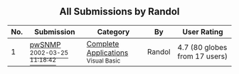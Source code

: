 ﻿<div align="center">

## All Submissions by Randol

</div>

No.  | Submission | Category | By   | User Rating
---- | ---------- | -------- | ---- | -----------
1 | [pwSNMP<br /><sup>2002-03-25 11:18:42</sup>](https://github.com/Planet-Source-Code/randol-pwsnmp__1-33055) | [Complete Applications<br /><sup>Visual Basic</sup>](../ByCategory/complete-applications__1-27.md) | Randol | 4.7 (80 globes from 17 users)
